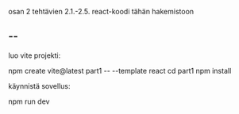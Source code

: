
osan 2 tehtävien 2.1.-2.5. react-koodi tähän hakemistoon

--
--

luo vite projekti:

npm create vite@latest part1 -- --template react
cd part1
npm install

käynnistä sovellus: 

npm run dev